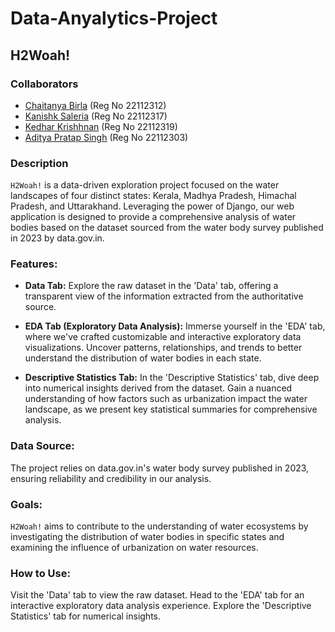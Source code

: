 # Data-Anyalytics-Project

## H2Woah!

### Collaborators
* [Chaitanya Birla](https://github.com/chaitanyabirla)  (Reg No 22112312)
* [Kanishk Saleria](https://github.com/kanishksaleria)  (Reg No 22112317)
* [Kedhar Krishhnan](https://github.com/Kedhar-K) (Reg No 22112319)
* [Aditya Pratap Singh](https://github.com/aditya22112303) (Reg No 22112303)

### Description
`H2Woah!` is a data-driven exploration project focused on the water landscapes of four distinct states: Kerala, Madhya Pradesh, Himachal Pradesh, and Uttarakhand. Leveraging the power of Django, our web application is designed to provide a comprehensive analysis of water bodies based on the dataset sourced from the water body survey published in 2023 by data.gov.in.

### Features:
* **Data Tab:**
  Explore the raw dataset in the 'Data' tab, offering a transparent view of the information extracted from the authoritative source.

* **EDA Tab (Exploratory Data Analysis):**
  Immerse yourself in the 'EDA' tab, where we've crafted customizable and interactive exploratory data visualizations. Uncover patterns, relationships, and trends to better understand the distribution of water   bodies in each state.

* **Descriptive Statistics Tab:**
In the 'Descriptive Statistics' tab, dive deep into numerical insights derived from the dataset. Gain a nuanced understanding of how factors such as urbanization impact the water landscape, as we present key statistical summaries for comprehensive analysis.

### Data Source:
The project relies on data.gov.in's water body survey published in 2023, ensuring reliability and credibility in our analysis.

### Goals:
`H2Woah!` aims to contribute to the understanding of water ecosystems by investigating the distribution of water bodies in specific states and examining the influence of urbanization on water resources.

### How to Use:
Visit the 'Data' tab to view the raw dataset.
Head to the 'EDA' tab for an interactive exploratory data analysis experience.
Explore the 'Descriptive Statistics' tab for numerical insights.
